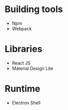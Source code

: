 # Building tools
- Npm
- Webpack

# Libraries
- React JS
- Material Design Lite

# Runtime
- Electron Shell